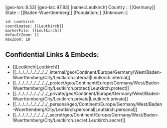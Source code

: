 ﻿---
location: [47.83,9.53] 
mapzoom: [7,12] 
mapmarker: city 
type: City
tags:
- geo/City


SpocWebEntityId: 31966
isDeleted: false
confidential: public

---
[geo-lon::9.53] 
[geo-lat::47.83] 
[name::Leutkirch] 
Country :: [[Germany]]  
State :: [[Baden-Wuerttemberg]] 
[Population::] 
[Unknown::] 


```leaflet
id: Leutkirch
coordinates: [[Leutkirch]] 
markerFile: [[Leutkirch]] 
defaultZoom: 11 
maxZoom: 18
```


## Confidential Links & Embeds: 
- [[Leutkirch|Leutkirch]]  
- [[../../../../../../../../_internal/geo/Continent/Europe/Germany/West/Baden-Wuerttemberg/City/Leutkirch.internal|Leutkirch.internal]] 
- [[../../../../../../../../_protect/geo/Continent/Europe/Germany/West/Baden-Wuerttemberg/City/Leutkirch.protect|Leutkirch.protect]] 
- [[../../../../../../../../_private/geo/Continent/Europe/Germany/West/Baden-Wuerttemberg/City/Leutkirch.private|Leutkirch.private]] 
- [[../../../../../../../../_personal/geo/Continent/Europe/Germany/West/Baden-Wuerttemberg/City/Leutkirch.personal|Leutkirch.personal]] 
- [[../../../../../../../../_secret/geo/Continent/Europe/Germany/West/Baden-Wuerttemberg/City/Leutkirch.secret|Leutkirch.secret]] 
